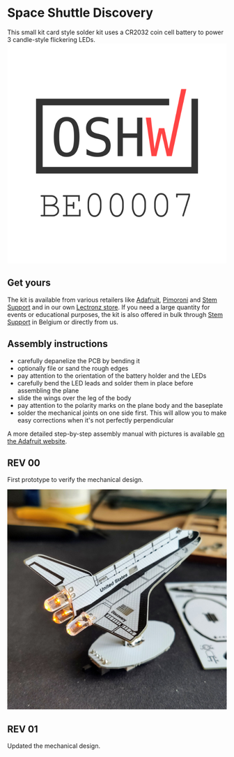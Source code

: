 # Space Shuttle Discovery
This small kit card style solder kit uses a CR2032 coin cell battery to power 3 candle-style flickering LEDs.
[![OSHWA](media/OSHWA_BE00007.png)](https://certification.oshwa.org/be000007.html)

## Get yours
The kit is available from various retailers like [Adafruit](https://www.adafruit.com/product/5414), [Pimoroni](https://shop.pimoroni.com/collections/all?vendor=Phyx) and [Stem Support](https://stem-support.be/) and in our own [Lectronz store](https://lectronz.com/stores/phyx). 
If you need a large quantity for events or educational purposes, the kit is also offered in bulk through [Stem Support](https://stem-support.be/) in Belgium or directly from us.

## Assembly instructions
- carefully depanelize the PCB by bending it
- optionally file or sand the rough edges
- pay attention to the orientation of the battery holder and the LEDs
- carefully bend the LED leads and solder them in place before assembling the plane
- slide the wings over the leg of the body
- pay attention to the polarity marks on the plane body and the baseplate
- solder the mechanical joints on one side first. This will allow you to make easy corrections when it's not perfectly perpendicular

A more detailed step-by-step assembly manual with pictures is available [on the Adafruit website](https://learn.adafruit.com/space-shuttle-discovery-solder-kit).

## REV 00
First prototype to verify the mechanical design.

![STS 00](media/STS_00.jpg)

## REV 01
Updated the mechanical design.
